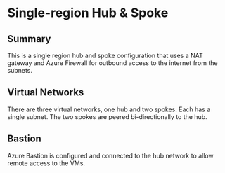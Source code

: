 # Single-region Hub & Spoke

## Summary
This is a single region hub and spoke configuration that uses a NAT gateway and Azure Firewall for outbound access to the internet from the subnets.

## Virtual Networks
There are three virtual networks, one hub and two spokes. Each has a single subnet. The two spokes are peered bi-directionally to the hub.

## Bastion
Azure Bastion is configured and connected to the hub network to allow remote access to the VMs.